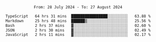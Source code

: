 <div align="center">
<p style="text-align: center;">
<!--START_SECTION:waka-->

```txt
From: 28 July 2024 - To: 27 August 2024

TypeScript   64 hrs 31 mins  ████████████████░░░░░░░░░   63.88 %
Markdown     25 hrs 48 mins  ██████▒░░░░░░░░░░░░░░░░░░   25.56 %
Bash         2 hrs 37 mins   ▓░░░░░░░░░░░░░░░░░░░░░░░░   02.60 %
JSON         2 hrs 30 mins   ▓░░░░░░░░░░░░░░░░░░░░░░░░   02.49 %
JavaScript   2 hrs 11 mins   ▓░░░░░░░░░░░░░░░░░░░░░░░░   02.17 %
```

<!--END_SECTION:waka-->
</p>
</div>

